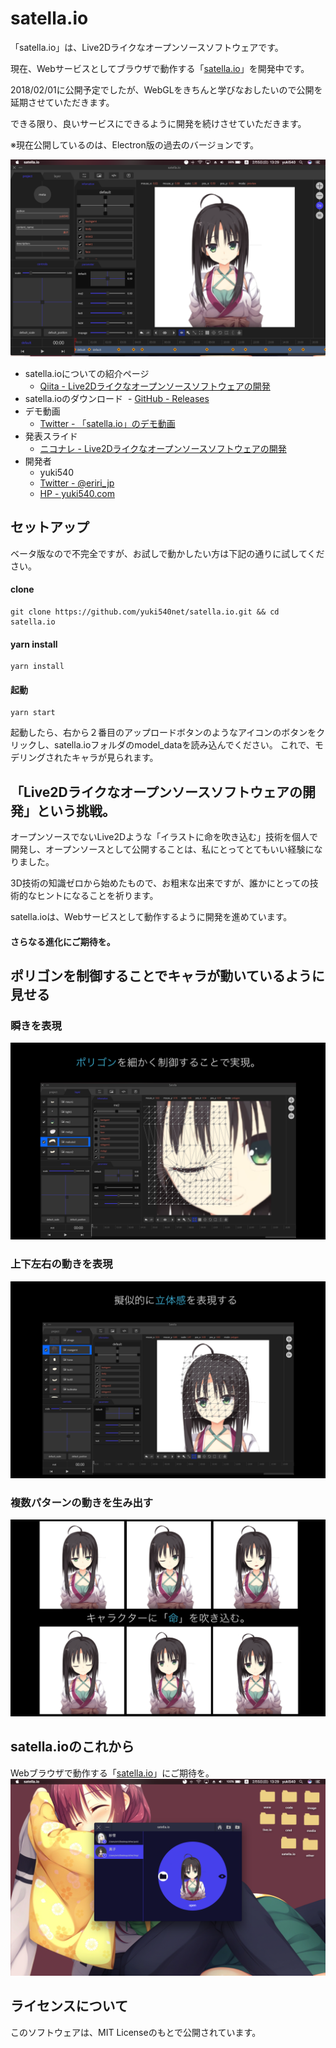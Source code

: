 # satella.io
「satella.io」は、Live2Dライクなオープンソースソフトウェアです。

現在、Webサービスとしてブラウザで動作する「[satella.io](http://satella.io)」を開発中です。

2018/02/01に公開予定でしたが、WebGLをきちんと学びなおしたいので公開を延期させていただきます。

できる限り、良いサービスにできるように開発を続けさせていただきます。

※現在公開しているのは、Electron版の過去のバージョンです。

![preview1](sample/s1.png)

- satella.ioについての紹介ページ
  - [Qiita - Live2Dライクなオープンソースソフトウェアの開発](http://qiita.com/yuki540/items/87d4f960702672b829b8)
- satella.ioのダウンロード
  - [GitHub - Releases](https://github.com/yuki540net/satella.io/releases/tag/v0.0.1)
- デモ動画
  - [Twitter - 「satella.io」のデモ動画](https://twitter.com/eriri_jp/status/828140972429029376)
- 発表スライド
  - [ニコナレ - Live2Dライクなオープンソースソフトウェアの開発](http://niconare.nicovideo.jp/watch/kn2342)
- 開発者
  - yuki540
  - [Twitter - @eriri_jp](https://twitter.com/eriri_jp)
  - [HP - yuki540.com](http://yuki540.com)
  
## セットアップ
ベータ版なので不完全ですが、お試しで動かしたい方は下記の通りに試してください。

#### clone
```
git clone https://github.com/yuki540net/satella.io.git && cd satella.io
```

#### yarn install
```
yarn install
```

#### 起動
```
yarn start
```

起動したら、右から２番目のアップロードボタンのようなアイコンのボタンをクリックし、satella.ioフォルダのmodel_dataを読み込んでください。
これで、モデリングされたキャラが見られます。

## 「Live2Dライクなオープンソースソフトウェアの開発」という挑戦。

オープンソースでないLive2Dような「イラストに命を吹き込む」技術を個人で開発し、オープンソースとして公開することは、私にとってとてもいい経験になりました。

3D技術の知識ゼロから始めたもので、お粗末な出来ですが、誰かにとっての技術的なヒントになることを祈ります。

satella.ioは、Webサービスとして動作するように開発を進めています。

#### さらなる進化にご期待を。

## ポリゴンを制御することでキャラが動いているように見せる
### 瞬きを表現
![preview2](sample/s2.png)

### 上下左右の動きを表現
![preview3](sample/s3.png)

### 複数パターンの動きを生み出す
![preview4](sample/s4.png)

## satella.ioのこれから
Webブラウザで動作する「[satella.io](http://satella.io)」にご期待を。
![preview5](sample/s5.png)

## ライセンスについて
このソフトウェアは、MIT Licenseのもとで公開されています。

